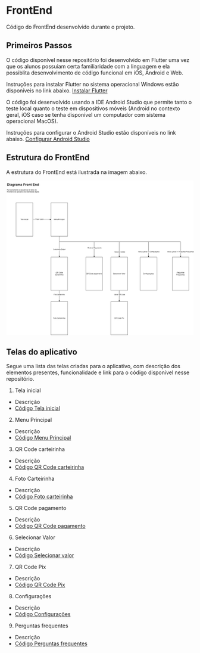 # FrontEnd

Código do FrontEnd desenvolvido durante o projeto.

## Primeiros Passos

O código disponível nesse repositório foi desenvolvido em Flutter uma vez que os alunos possuiam certa familiaridade com a linguagem e ela possiblita desenvolvimento de código funcional em iOS, Android e Web.

Instruções para instalar Flutter no sistema operacional Windows estão disponíveis no link abaixo.
[Instalar Flutter](https://docs.flutter.dev/get-started/install/windows)

O código foi desenvolvido usando a IDE Android Studio que permite tanto o teste local quanto o teste em dispositivos móveis (Android no contexto geral, iOS caso se tenha disponível um computador com sistema operacional MacOS).

Instruções para configurar o Android Studio estão disponíveis no link abaixo.
[Configurar Android Studio](https://docs.flutter.dev/get-started/editor?tab=androidstudio)

## Estrutura do FrontEnd

A estrutura do FrontEnd está ilustrada na imagem abaixo.

![Diagrama do FrontEnd](https://github.com/Necctares/MC855---Carteirinha-Estudantil/blob/main/projeto/MC855entrega6.png)

## Telas do aplicativo

Segue uma lista das telas criadas para o aplicativo, com descrição dos elementos presentes, funcionalidade e link para o código disponível nesse repositório.

1. Tela inicial
  * Descrição
  * [Código Tela inicial](https://github.com/Necctares/MC855---Carteirinha-Estudantil/blob/main/projeto/lib/screens/telaInicial.dart)
2. Menu Principal
  * Descrição
  * [Código Menu Principal](https://github.com/Necctares/MC855---Carteirinha-Estudantil/blob/main/projeto/lib/screens/mainMenu.dart)
3. QR Code carteirinha
  * Descrição
  * [Código QR Code carteirinha](https://github.com/Necctares/MC855---Carteirinha-Estudantil/blob/main/projeto/lib/screens/carteirinha.dart)
4. Foto Carteirinha
 * Descrição
 * [Código Foto carteirinha](https://github.com/Necctares/MC855---Carteirinha-Estudantil/blob/main/projeto/lib/screens/fotoCarteirinha.dart)
5. QR Code pagamento
 * Descrição
 * [Código QR Code pagamento](https://github.com/Necctares/MC855---Carteirinha-Estudantil/blob/main/projeto/lib/screens/pagamentoQR.dart)
6. Selecionar Valor
 * Descrição
 * [Código Selecionar valor](https://github.com/Necctares/MC855---Carteirinha-Estudantil/blob/main/projeto/lib/screens/recarregarValor.dart)
7. QR Code Pix
 * Descrição
 * [Código QR Code Pix](https://github.com/Necctares/MC855---Carteirinha-Estudantil/blob/main/projeto/lib/screens/recarregarQR.dart)
8. Configurações
 * Descrição
 * [Código Configurações](https://github.com/Necctares/MC855---Carteirinha-Estudantil/blob/main/projeto/lib/screens/notifications.dart)
9. Perguntas frequentes
 * Descrição
 * [Código Perguntas frequentes](https://github.com/Necctares/MC855---Carteirinha-Estudantil/blob/main/projeto/lib/screens/fAQ.dart)
